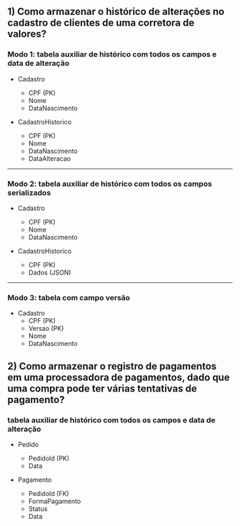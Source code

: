 ## 1) Como armazenar o histórico de alterações no cadastro de clientes de uma corretora de valores?

### Modo 1: tabela auxiliar de histórico com todos os campos e data de alteração

- Cadastro
  - CPF (PK)
  - Nome
  - DataNascimento

- CadastroHistorico
  - CPF (PK)
  - Nome
  - DataNascimento
  - DataAlteracao

-----

### Modo 2: tabela auxiliar de histórico com todos os campos serializados

- Cadastro
  - CPF (PK)
  - Nome
  - DataNascimento

- CadastroHistorico
  - CPF (PK)
  - Dados (JSON)

-----

### Modo 3: tabela com campo versão

- Cadastro
  - CPF (PK)
  - Versao (PK)
  - Nome
  - DataNascimento


## 2) Como armazenar o registro de pagamentos em uma processadora de pagamentos, dado que uma compra pode ter várias tentativas de pagamento?

### tabela auxiliar de histórico com todos os campos e data de alteração

- Pedido
  - PedidoId (PK)
  - Data

- Pagamento
  - PedidoId (FK)
  - FormaPagamento
  - Status
  - Data
